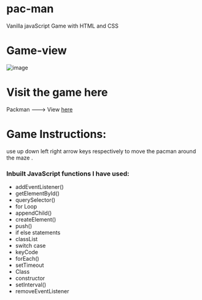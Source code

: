 # pac-man
Vanilla javaScript Game with HTML and CSS

# Game-view 
![image](https://user-images.githubusercontent.com/56772219/169224322-9fc295aa-8fa4-417e-af35-50a2c589209c.png)


# Visit the game here 
Packman ---> View [here](https://packman.netlify.app/) 

# Game Instructions:
use up down left right arrow keys respectively to move the pacman around the maze .

### Inbuilt JavaScript functions I have used: 
* addEventListener()
* getElementById()
* querySelector()
* for Loop
* appendChild()
* createElement()
* push()
* if else statements
* classList
* switch case
* keyCode
* forEach()
* setTimeout
* Class
* constructor
* setInterval()
* removeEventListener
